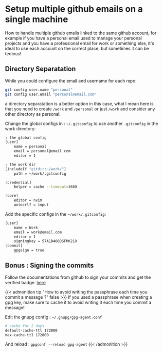 # Setup multiple github emails on a single machine


How to handle multiple github emails linked to the same github account, for example if you have a personal email used to manage your personal projects and you have a professional email for work or something else, it's ideal to use each account on the correct place, but sometimes it can be tedious!
<!--more-->

## Directory Separatation

While you could configure the email and username for each repo:
```bash
git config user.name "personal"
git config user.email "personal@email.com"
```
a directory separatation is a better option in this case, what I mean here is that you need to create `/work` and `/personal` or just `/work` and consider any other directory as personal.

Change the global configs in : `~/.gitconfig` to use another `.gitconfig` in the work directory:
```bash
; the global config
[user]
	name = personal
	email = personal@email.com
	editor = 1

; the work dir
[includeIf "gitdir:~/work/"]
    path = ~/work/.gitconfig

[credential]
	helper = cache --timeout=3600

[core]
	editor = nvim
	autocrlf = input
```

Add the specific configs in the `~/work/.gitconfig`: 
```bash
[user]
	name = Work
	email = work@email.com
	editor = 1
    signingkey = 57A1D460DSFMK210
[commit]
	gpgsign = true
```

## Bonus : Signing the commits

Follow the documentations from github to sign your commits and get the verified badge: [here](https://docs.github.com/en/authentication/managing-commit-signature-verification/signing-commits)

{{< admonition tip "How to avoid writing the passphrase each time you commit a message ?" false >}}
If you used a passphrase when creating a gpg key, make sure to cache it to avoid writing it each time you commit a message!

Edit the gnupg config : `~/.gnupg/gpg-agent.conf`
```bash
# cache for 2 days
default-cache-ttl 172800
max-cache-ttl 172800
```

And reload : `gpgconf --reload gpg-agent`
{{< /admonition >}}


